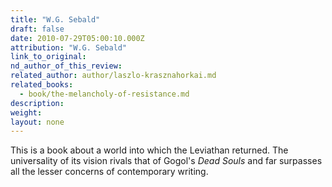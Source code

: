 ```yaml
---
title: "W.G. Sebald"
draft: false
date: 2010-07-29T05:00:10.000Z
attribution: "W.G. Sebald"
link_to_original:
nd_author_of_this_review:
related_author: author/laszlo-krasznahorkai.md
related_books:
  - book/the-melancholy-of-resistance.md
description:
weight:
layout: none
---
```

This is a book about a world into which the Leviathan returned. The universality of its vision rivals that of Gogol's *Dead Souls* and far surpasses all the lesser concerns of contemporary writing.

